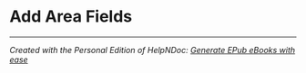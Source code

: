 # Add Area Fields


***
_Created with the Personal Edition of HelpNDoc: [Generate EPub eBooks with ease](<https://www.helpndoc.com/create-epub-ebooks>)_
